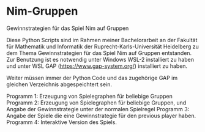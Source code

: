 # Nim-Gruppen
Gewinnstrategien für das Spiel Nim auf Gruppen

Diese Python Scripts sind im Rahmen meiner Bachelorarbeit an der Fakultät für Mathematik und Informatik der Ruprecht-Karls-Universität Heidelberg zu dem Thema Gewinnstrategien für das Spiel Nim auf Gruppen entstanden. Zur Benutzung ist es notwendig unter Windows WSL-2 installiert zu haben und unter WSL GAP (https://www.gap-system.org/) installiert zu haben.

Weiter müssen immer der Python Code und das zugehörige GAP im gleichen Verzeichnis abgespeichtert sein.

Programm 1: Erzeugung von Spielegraphen für beliebige Gruppen
Programm 2: Erzeugung von Spielegraphen für beliebige Gruppen, und Angabe der Gewinnstrategie unter der normalen Spielregel
Programm 3: Angabe der Spiele die eine Gewinnstrategie für den previous player haben. 
Programm 4: Interaktive Version des Spiels.
